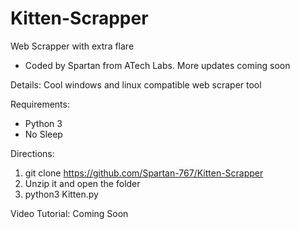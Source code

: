 # Kitten-Scrapper
Web Scrapper with extra flare
- Coded by Spartan from ATech Labs.
  More updates coming soon

Details:
Cool windows and linux compatible web scraper tool


Requirements: 
- Python 3
- No Sleep


Directions: 
1. git clone https://github.com/Spartan-767/Kitten-Scrapper
2. Unzip it and open the folder
2. python3 Kitten.py


Video Tutorial:
Coming Soon
